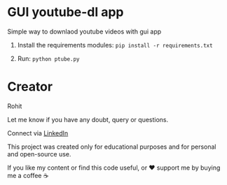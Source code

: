# GUI youtube-dl app
Simple way to downlaod youtube videos with gui app


1. Install the requirements modules:
`pip install -r requirements.txt`

2. Run:
`python ptube.py`

# Creator
Rohit

Let me know if you have any doubt, query or questions.

Connect via [LinkedIn](https://www.linkedin.com/in/rohit-904537136/)

This project was created only for educational purposes and for personal and open-source use.

If you like my content or find this code useful, or ❤️ support me by buying me a coffee ☕
